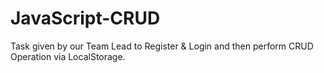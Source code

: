# JavaScript-CRUD
Task given by our Team Lead to Register &amp; Login and then perform CRUD Operation via LocalStorage. 

